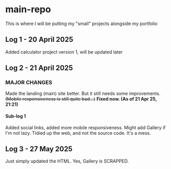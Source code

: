# main-repo

This is where I will be putting my "small" projects alongside my portfolio

## Log 1 - 20 April 2025

Added calculator project version 1, will be updated later

## Log 2 - 21 April 2025

### MAJOR CHANGES

Made the landing (main) site better. But it still needs some improvements. ~~(Mobile responsiveness is still quite bad...)~~ **Fixed now. (As of 21 Apr 25, 21:21)**

#### Sub-log 1

Added social links, added more mobile responsiveness. Might add Gallery if I'm not lazy. Tidied up the web, and not the source code. It's a mess.

## Log 3 - 27 May 2025

Just simply updated the HTML. Yes, Gallery is SCRAPPED.
